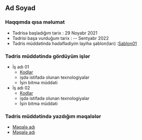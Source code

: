 ## Ad Soyad

### Haqqımda qısa məlumat
- Tədrisə başladığım tarix : 29 Noyabr 2021
- Tədrisi başa vurduğum tarix : -- Sentyabr 2022
- Tədris müddətində hədəflədiyim layihə şablon(ları) :[Sablon01]()

###  Tədris müddətində gördüyüm işlər
- İş adı 01
    - [Kodlar]()
    - işdə istifadə olunan texnologiyalar 
    - İşin bitmə müddəti
- İş adı 02
    - [Kodlar]()
    - işdə istifadə olunan texnologiyalar 
    - İşin bitmə müddəti

### Tədris müddətində yazdığım məqalələr
- [Məqalə adı]()
- [Məqalə adı]()